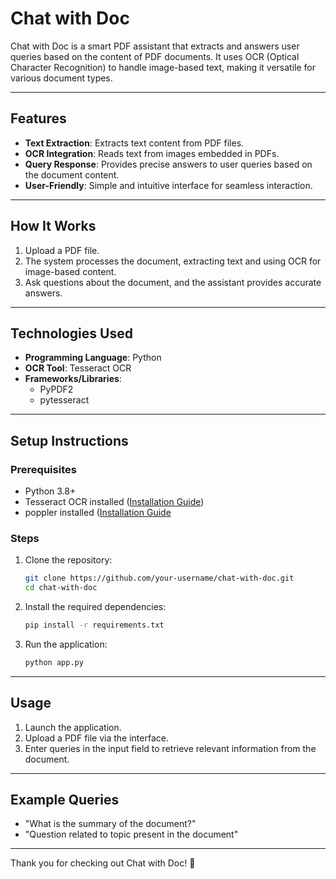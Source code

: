 # Chat with Doc

Chat with Doc is a smart PDF assistant that extracts and answers user queries based on the content of PDF documents. It uses OCR (Optical Character Recognition) to handle image-based text, making it versatile for various document types.

---

## Features
- **Text Extraction**: Extracts text content from PDF files.
- **OCR Integration**: Reads text from images embedded in PDFs.
- **Query Response**: Provides precise answers to user queries based on the document content.
- **User-Friendly**: Simple and intuitive interface for seamless interaction.

---

## How It Works
1. Upload a PDF file.
2. The system processes the document, extracting text and using OCR for image-based content.
3. Ask questions about the document, and the assistant provides accurate answers.

---

## Technologies Used
- **Programming Language**: Python
- **OCR Tool**: Tesseract OCR
- **Frameworks/Libraries**:
  - PyPDF2
  - pytesseract
  

---

## Setup Instructions

### Prerequisites
- Python 3.8+
- Tesseract OCR installed ([Installation Guide](https://github.com/tesseract-ocr/tesseract))
- poppler installed ([Installation Guide](https://github.com/oschwartz10612/poppler-windows/releases/)

### Steps
1. Clone the repository:
   ```bash
   git clone https://github.com/your-username/chat-with-doc.git
   cd chat-with-doc
   ```
2. Install the required dependencies:
   ```bash
   pip install -r requirements.txt
   ```
3. Run the application:
   ```bash
   python app.py
   ```

---

## Usage
1. Launch the application.
2. Upload a PDF file via the interface.
3. Enter queries in the input field to retrieve relevant information from the document.

---

## Example Queries
- "What is the summary of the document?"
- "Question related to topic present in the document"

---


Thank you for checking out Chat with Doc! 🚀
